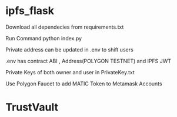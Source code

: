 ﻿# ipfs_flask
Download all dependecies from requirements.txt

Run Command:python index.py

Private address can be updated in .env to shift users

.env has contract ABI , Address(POLYGON TESTNET) and IPFS JWT

Private Keys of both owner and user in PrivateKey.txt

Use Polygon Faucet to add MATIC Token to Metamask Accounts
# TrustVault
